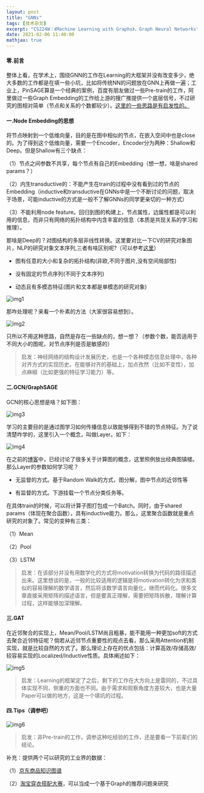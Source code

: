 ```yaml
---
layout: post
title: "GNNs"
tags: [技术杂文]
excerpt: "CS224W：《Machine Learning with Graphs》，Graph Neural Networks"
date: 2021-02-06 11:40:00
mathjax: true
---
```


#### 零.前言

整体上看，在学术上，围绕GNN的工作在Learning的大框架并没有改变多少，绝大多数的工作都是在填一些小坑，比如将传统NN的问题放在GNN上再做一遍；工业上，PinSAGE算是一个经典的案例，百度有朋友做过一些Pre-train的工作，阿里做过一些Graph Embedding的工作给上游的搜广推提供一个底层信号，不过研究的图相对简单（节点和关系的个数都较少）。[这里的一些思路是有启发性的。](https://mp.weixin.qq.com/s?__biz=MjM5ODkzMzMwMQ==&mid=2650420503&idx=4&sn=c533fa34a6ddcd6ab6680e8029a7c666&chksm=becdb34d89ba3a5b2c5e61cfaf0aa7e9a8125eda901027597ae3fbb45ed68d740cfe2ecb3bf5&scene=0&xtrack=1&key=df2d4dfee3314e28a3d3560931d3ecdbbcac0c0403f0e9afe6c9ec56c28166d3c6cb3e5dd8f0e9198b0a3042d0c661f9579066f3873710d1c3e183066df28f25a80741c64a0dc57b04a89ffabe9ffd4c4ffc5c571ffe450c722a785cf6cbe1d1d2632e34f3008c2f1894b0e577167fbc79144e4c2795145e9ffabd44dba2da55&ascene=0&uin=MTg2NTIxNzUxNw%3D%3D&devicetype=iMac+MacBookAir7%2C2+OSX+OSX+10.15.2+build(19C57)&version=11020201&lang=zh_CN&exportkey=A%2BE7o4n9E1C5ahdcuGieoeQ%3D&pass_ticket=AXvgvOFBueFBxBvUbXzSE47TlUFb0tnZHySXW%2F2nJID9ZEg6Rk%2FUbPUHeGHU7Aug&wx_header=0)




#### 一.Node Embedding的思想

将节点映射到一个低维向量，目的是在图中相似的节点，在嵌入空间中也是close的。为了得到这个低维向量，需要一个Encoder，Encoder分为两种：Shallow和Deep。但是Shallow有三个缺点：

（1）节点之间参数不共享，每个节点有自己的Embedding（想一想，啥是shared params？）

（2）内生transductive的：不能产生在train的过程中没有看到过的节点的Embedding（inductive和transductive在GNNs中是一个不断讨论的问题，取决于场景，可能inductive的方式是一般不了解GNNs的同学更亲切的一种方式）

（3）不能利用node feature。回归到图的构建上，节点属性，边属性都是可以利用的信息，而非只有网络的拓扑结构中内含丰富的信息（本质是共现关系的学习和推理）。

那啥是Deep的？对图结构的多层非线性转换。这里要对比一下CV的研究对象图片，NLP的研究对象文本序列,三者有啥区别呢?（可以参考[这里](https://mp.weixin.qq.com/s?__biz=MjM5ODkzMzMwMQ==&mid=2650420503&idx=4&sn=c533fa34a6ddcd6ab6680e8029a7c666&chksm=becdb34d89ba3a5b2c5e61cfaf0aa7e9a8125eda901027597ae3fbb45ed68d740cfe2ecb3bf5&scene=0&xtrack=1&key=df2d4dfee3314e28a3d3560931d3ecdbbcac0c0403f0e9afe6c9ec56c28166d3c6cb3e5dd8f0e9198b0a3042d0c661f9579066f3873710d1c3e183066df28f25a80741c64a0dc57b04a89ffabe9ffd4c4ffc5c571ffe450c722a785cf6cbe1d1d2632e34f3008c2f1894b0e577167fbc79144e4c2795145e9ffabd44dba2da55&ascene=0&uin=MTg2NTIxNzUxNw%3D%3D&devicetype=iMac+MacBookAir7%2C2+OSX+OSX+10.15.2+build(19C57)&version=11020201&lang=zh_CN&exportkey=A%2BE7o4n9E1C5ahdcuGieoeQ%3D&pass_ticket=AXvgvOFBueFBxBvUbXzSE47TlUFb0tnZHySXW%2F2nJID9ZEg6Rk%2FUbPUHeGHU7Aug&wx_header=0)）

+ 图有任意的大小和复杂的拓扑结构(非欧,不同于图片,没有空间局部性)

+ 没有固定的节点序列(不同于文本序列)

+ 动态且有多模态特征(图片和文本都是单模态的研究对象)

![img1](https://ftp.bmp.ovh/imgs/2021/02/efcf9fe012c4a774.png)

那咋处理呢？来看一个朴素的方法（大家很容易想到）。

![img2](https://ftp.bmp.ovh/imgs/2021/02/57468bee06901ab6.png)

只所以不用这种思路，自然是存在一些缺点的，想一想？（参数个数，能否适用于不同大小的图呢，对节点序列是否是敏感的）

> 启发：神经网络的结构设计发展历史，也是一个各种模态信息处理中，各种对齐方式的实现历史。在能够对齐的基础上，加点孜然（比如不变性），加点麻椒（比如更强的特征学习能力）等。


#### 二.GCN/GraphSAGE

GCN的核心思想是啥？如下图：

![img3](https://ftp.bmp.ovh/imgs/2021/02/6166333bb8638b53.png)

学习的主要目的是通过图学习如何传播信息以致能够得到不错的节点特征。为了说清楚咋学的，这里引入一个概念，叫做Layer。如下：

![img4](https://ftp.bmp.ovh/imgs/2021/02/ced38f758be22ce1.png)

在之前的[博客](https://zhpmatrix.github.io/2021/02/05/cs224w-graph-learning-notes/)中，已经讨论了很多关于计算图的概念，这里照例放出经典图镇楼。那么Layer的参数如何学习呢？

+ 无监督的方式。基于Random Walk的方式，图分解，图中节点的近邻性等

+ 有监督的方式。下游挂载一个节点分类任务等。

在具体train的时候，可以将计算子图打包成一个Batch。同时，由于shared params（体现在聚合函数），具有inductive能力。那么，这里聚合函数就是重点研究的对象了。常见的变种有三类：

（1）Mean

（2）Pool

（3）LSTM

>启发：在该部分并没有用数学化的方式将motivation转换为代码的路径描述出来。这里想谈的是，一般的比较适用的逻辑是将motivation转化为求和类似的容易理解的数学语言，然后将该数学语言向量化，继而代码化。很多文章直接采用矩阵的描述语言，但是要真正理解，需要把矩阵拆散，理解计算过程，这样能够加深理解。


#### 三.GAT

在近邻聚合的实现上，Mean/Pool/LSTM尚且粗暴，能不能用一种更加soft的方式去聚合近邻特征呢？倘若从近邻节点重要性的观点去看，那么采用Attention机制实现，就是比较自然的方式了。那么理论上存在的优点包括：计算高效/存储高效/较容易实现的Localized/Inductive性质。具体阐述如下：

![img5](https://ftp.bmp.ovh/imgs/2021/02/99018c731655c15b.png)

>启发：Learning的框架定了之后，剩下的工作在大方向上是雷同的，不过具体实现不同，侧重的方面也不同。由于需求和观察角度方差较大，也是大量Paper可以做的地方，这是一个填坑的过程。

#### 四.Tips（调参吧）

![img6](https://ftp.bmp.ovh/imgs/2021/02/873aefbdfe999ae0.png)

>启发：非Pre-train的工作，调参这种吃经验的工作，还是要看一下前辈们的结论。


补充：提供两个可以研究的工业界的数据：

（1）[京东商品知识图谱](https://www.kesci.com/mw/dataset/5e01c2852823a10036af1fcc)

（2）[淘宝穿衣搭配大赛](https://tianchi.aliyun.com/competition/entrance/231506/information)，可以当成一个基于Graph的推荐问题来研究